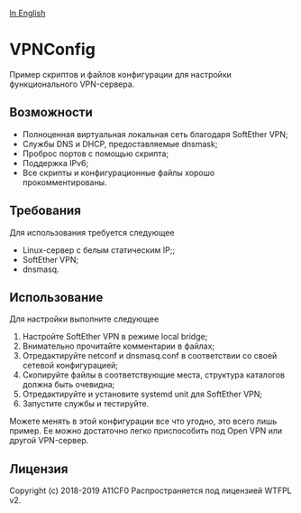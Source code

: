 [In English](README.md)

VPNConfig
=========

Пример скриптов и файлов конфигурации для настройки функционального VPN-сервера.

Возможности
-----------

* Полноценная виртуальная локальная сеть благодаря SoftEther VPN;
* Службы DNS и DHCP, предоставляемые dnsmask;
* Проброс портов с помощью скрипта;
* Поддержка IPv6;
* Все скрипты и конфигурационные файлы хорошо прокомментированы.

Требования
----------

Для использования требуется следующее
* Linux-сервер с белым статическим IP;;
* SoftEther VPN;
* dnsmasq.

Использование
----------

Для настройки выполните следующее
1. Настройте SoftEther VPN в режиме local bridge;
2. Внимательно прочитайте комментарии в файлах;
3. Отредактируйте netconf и dnsmasq.conf в соответствии со своей сетевой конфигурацией;
4. Скопируйте файлы в соответствующие места, структура каталогов должна быть очевидна;
5. Отредактируйте и установите systemd unit для SoftEther VPN;
6. Запустите службы и тестируйте.

Можете менять в этой конфигурации все что угодно, это всего лишь пример.
Ее можно достаточно легко приспособить под Open VPN или другой VPN-сервер.

Лицензия
--------

Copyright (c) 2018-2019 A11CF0
Распространяется под лицензией WTFPL v2.
